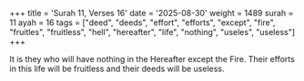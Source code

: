 +++
title = 'Surah 11, Verses 16'
date = '2025-08-30'
weight = 1489
surah = 11
ayah = 16
tags = ["deed", "deeds", "effort", "efforts", "except", "fire", "fruitles", "fruitless", "hell", "hereafter", "life", "nothing", "useles", "useless"]
+++

It is they who will have nothing in the Hereafter except the Fire. Their efforts in this life will be fruitless and their deeds will be useless.
